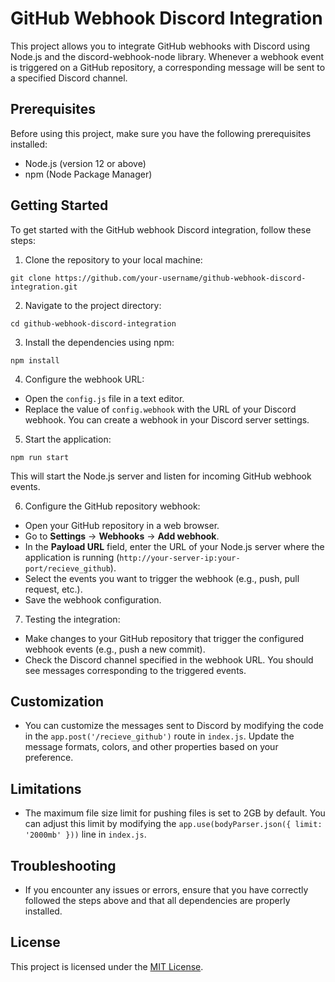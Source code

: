 # GitHub Webhook Discord Integration

This project allows you to integrate GitHub webhooks with Discord using Node.js and the discord-webhook-node library. Whenever a webhook event is triggered on a GitHub repository, a corresponding message will be sent to a specified Discord channel.

## Prerequisites

Before using this project, make sure you have the following prerequisites installed:

- Node.js (version 12 or above)
- npm (Node Package Manager)

## Getting Started

To get started with the GitHub webhook Discord integration, follow these steps:

1. Clone the repository to your local machine:

```git clone https://github.com/your-username/github-webhook-discord-integration.git```

2. Navigate to the project directory:

```cd github-webhook-discord-integration```

3. Install the dependencies using npm:

```npm install```

4. Configure the webhook URL:

- Open the `config.js` file in a text editor.
- Replace the value of `config.webhook` with the URL of your Discord webhook. You can create a webhook in your Discord server settings.


5. Start the application:

```npm run start```

This will start the Node.js server and listen for incoming GitHub webhook events.

6. Configure the GitHub repository webhook:

- Open your GitHub repository in a web browser.
- Go to **Settings** -> **Webhooks** -> **Add webhook**.
- In the **Payload URL** field, enter the URL of your Node.js server where the application is running (`http://your-server-ip:your-port/recieve_github`).
- Select the events you want to trigger the webhook (e.g., push, pull request, etc.).
- Save the webhook configuration.

7. Testing the integration:

- Make changes to your GitHub repository that trigger the configured webhook events (e.g., push a new commit).
- Check the Discord channel specified in the webhook URL. You should see messages corresponding to the triggered events.

## Customization

- You can customize the messages sent to Discord by modifying the code in the `app.post('/recieve_github')` route in `index.js`. Update the message formats, colors, and other properties based on your preference.

## Limitations

- The maximum file size limit for pushing files is set to 2GB by default. You can adjust this limit by modifying the `app.use(bodyParser.json({ limit: '2000mb' }))` line in `index.js`.

## Troubleshooting

- If you encounter any issues or errors, ensure that you have correctly followed the steps above and that all dependencies are properly installed.

## License

This project is licensed under the [MIT License](LICENSE).

